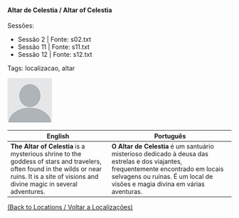 
#### Altar de Celestia / Altar of Celestia

Sessões:  
- Sessão 2 | Fonte: s02.txt  
- Sessão 11 | Fonte: s11.txt  
- Sessão 12 | Fonte: s12.txt  

Tags: localizacao, altar

![Altar de Celestia](docs/dm/locations/blank.png)

| English | Português |
|---------|-----------|
| **The Altar of Celestia** is a mysterious shrine to the goddess of stars and travelers, often found in the wilds or near ruins. It is a site of visions and divine magic in several adventures. | **O Altar de Celestia** é um santuário misterioso dedicado à deusa das estrelas e dos viajantes, frequentemente encontrado em locais selvagens ou ruínas. É um local de visões e magia divina em várias aventuras. |

[(Back to Locations / Voltar a Localizações)](localizacoes.md)



















